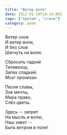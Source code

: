 ```yaml
---
title: "Ветер воли"
date: 2012-01-20T14:14:00Z
tags: ["против", "стихи"]
category: poem
---
```


Ветер снов  
И ветер воли,  
И без слов  
Шагнуть на волю.

Сбросить гадкий  
Телевизор,  
Запах сладкий.  
Мозг пронизан.

Песня славы,  
Зов мечты,  
Мира право,  
Слёз цветы.

Здесь -- запрет  
На мысль и волю,  
Наш завет --  
Быть ветром в поле!  
